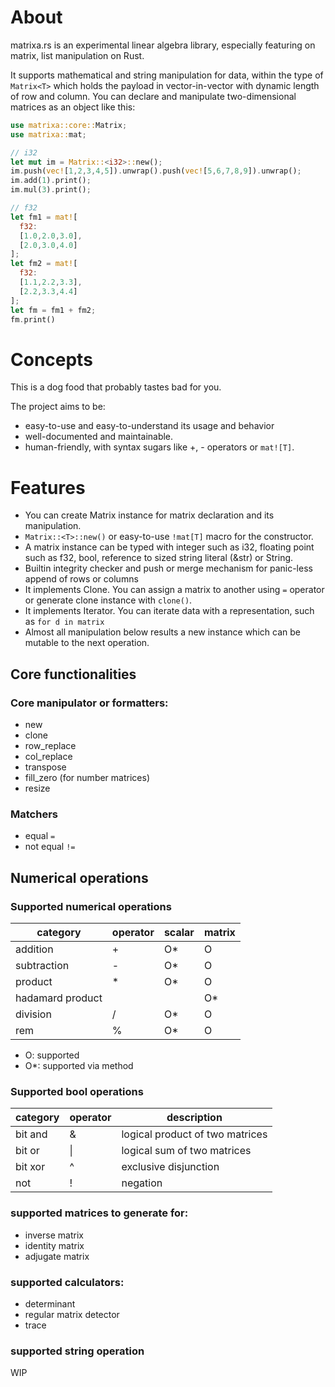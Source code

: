 # About

matrixa.rs is an experimental linear algebra library, especially featuring on matrix, list manipulation on Rust.

It supports mathematical and string manipulation for data, within the type of `Matrix<T>` which holds the payload in vector-in-vector with dynamic length of row and column.
You can declare and manipulate two-dimensional matrices as an object like this:

```rust
use matrixa::core::Matrix;
use matrixa::mat;

// i32
let mut im = Matrix::<i32>::new();
im.push(vec![1,2,3,4,5]).unwrap().push(vec![5,6,7,8,9]).unwrap();
im.add(1).print();
im.mul(3).print();

// f32
let fm1 = mat![
  f32:
  [1.0,2.0,3.0],
  [2.0,3.0,4.0]
];
let fm2 = mat![
  f32:
  [1.1,2.2,3.3],
  [2.2,3.3,4.4]
];
let fm = fm1 + fm2;
fm.print()
```

# Concepts

This is a dog food that probably tastes bad for you.

The project aims to be:

* easy-to-use and easy-to-understand its usage and behavior
* well-documented and maintainable.
* human-friendly, with syntax sugars like +, - operators or `mat![T]`.

# Features

* You can create Matrix<T> instance for matrix declaration and its manipulation.
* `Matrix::<T>::new()` or easy-to-use `!mat[T]` macro for the constructor.
* A matrix instance can be typed with integer such as i32, floating point such as f32, bool, reference to sized string literal (&str) or String.
* Builtin integrity checker and push or merge mechanism for panic-less append of rows or columns
* It implements Clone. You can assign a matrix to another using `=` operator or generate clone instance with `clone()`.
* It implements Iterator. You can iterate data with a representation, such as `for d in matrix` 
* Almost all manipulation below results a new instance which can be mutable to the next operation.


## Core functionalities

### Core manipulator or formatters:
* new
* clone
* row_replace
* col_replace
* transpose
* fill_zero (for number matrices)
* resize

### Matchers
  - equal `=`
  - not equal `!=`
  
## Numerical operations

### Supported numerical operations

| category | operator | scalar | matrix | 
| --- | --- | --- | --- | 
| addition | + | O* | O |
| subtraction | - | O* | O |
| product | * | O* | O |
| hadamard product |  | | O* |
| division | / | O* | O |
| rem | % | O* | O |

* O: supported
* O*: supported via method

### Supported bool operations

| category | operator | description |
| --- | --- | --- |
| bit and | & | logical product of two matrices |
| bit or | \| | logical sum of two matrices |
| bit xor | ^ | exclusive disjunction |
| not | ! | negation |

### supported matrices to generate for:
  - inverse matrix
  - identity matrix
  - adjugate matrix

### supported calculators:
  - determinant
  - regular matrix detector
  - trace

### supported string operation

WIP
